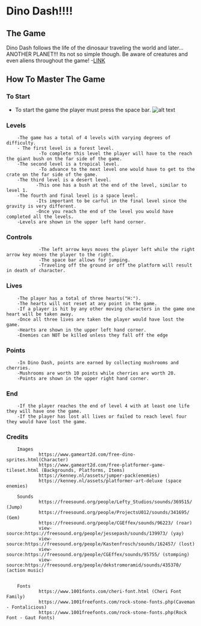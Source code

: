 # Dino Dash!!!!

## The Game

Dino Dash follows the life of the dinosaur traveling the world and later... ANOTHER PLANET!!! Its not so simple though. Be aware of creatures and even aliens throughout the game!
-[LINK](https://github.com/colorfulthunder57/Dino_Dash/releases/download/v2.0/Dino.Dash.exec "Dino_Dash_Link")



## How To Master The Game

### To Start
- To start the game the player must press the space bar.
![alt text](https://github.com/Downloads/title_screenshot.png "title screenshot")

### Levels
        -The game has a total of 4 levels with varying degrees of difficulty.
        - The first level is a forest level.
                -To complete this level the player will have to the reach the giant bush on the far side of the game.
        -The second level is a tropical level.
                -To advance to the next level one would have to get to the crate on the far side of the game.
        -The third level is a desert level.
               -This one has a bush at the end of the level, similar to level 1.
        -The fourth and final level is a space level.
               -Its important to be carful in the final level since the gravity is very different.
               -Once you reach the end of the level you would have completed all the levels.
        -Levels are shown in the upper left hand corner.

### Controls
                -The left arrow keys moves the player left while the right arrow key moves the player to the right.
                -The space bar allows for jumping.
                -Traveling off the ground or off the platform will result in death of character.


### Lives
        -The player has a total of three hearts("H:").
        -The hearts will not reset at any point in the game.
        -If a player is hit by any other moving characters in the game one heart will be taken away.
        -Once all three lives are taken the player would have lost the game.
        -Hearts are shown in the upper left hand corner.
        -Enemies can NOT be killed unless they fall off the edge


### Points
        -In Dino Dash, points are earned by collecting mushrooms and cherries.
        -Mushrooms are worth 10 points while cherries are worth 20.
        -Points are shown in the upper right hand corner.


### End
        -If the player reaches the end of level 4 with at least one life they will have one the game.
        -If the player has lost all lives or failed to reach level four they would have lost the game.


### Credits
        Images
                https://www.gameart2d.com/free-dino-sprites.html(Character)
                https://www.gameart2d.com/free-platformer-game-tileset.html (Backgrounds, Platforms, Items)
                https://kenney.nl/assets/jumper-pack(enemies)
                https://kenney.nl/assets/platformer-art-deluxe (space enemies)

        Sounds
                https://freesound.org/people/Lefty_Studios/sounds/369515/ (Jump)
                https://freesound.org/people/ProjectsU012/sounds/341695/ (Gem)
                https://freesound.org/people/CGEffex/sounds/96223/ (roar)
                view-source:https://freesound.org/people/jessepash/sounds/139973/ (yay)
                view-source:https://freesound.org/people/Kastenfrosch/sounds/162457/ (lost)
                view-source:https://freesound.org/people/CGEffex/sounds/95755/ (stomping)
                view-source:https://freesound.org/people/dekstromoramid/sounds/435370/ (action music)


        Fonts
                https://www.1001fonts.com/cheri-font.html (Cheri Font Family)
                https://www.1001freefonts.com/rock-stone-fonts.php(Caveman - Fontalicious)
                https://www.1001freefonts.com/rock-stone-fonts.php(Rock Font - Gaut Fonts)




